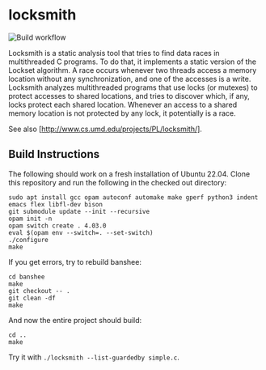# locksmith

![Build workflow](https://github.com/polyvios/locksmith/actions/workflows/build.yml/badge.svg)

Locksmith is a static analysis tool that tries to find data races in multithreaded C programs. To do that, it implements a static version of the Lockset algorithm. A race occurs whenever two threads access a memory location without any synchronization, and one of the accesses is a write. Locksmith analyzes multithreaded programs that use locks (or mutexes) to protect accesses to shared locations, and tries to discover which, if any, locks protect each shared location. Whenever an access to a shared memory location is not protected by any lock, it potentially is a race.

See also [http://www.cs.umd.edu/projects/PL/locksmith/].

## Build Instructions

The following should work on a fresh installation of Ubuntu 22.04.
Clone this repository and run the following in the checked out directory:

```console
sudo apt install gcc opam autoconf automake make gperf python3 indent emacs flex libfl-dev bison
git submodule update --init --recursive
opam init -n
opam switch create . 4.03.0
eval $(opam env --switch=. --set-switch)
./configure
make
```

If you get errors, try to rebuild banshee:

```console
cd banshee
make
git checkout -- .
git clean -df
make
```

And now the entire project should build:

```console
cd ..
make
```

Try it with `./locksmith --list-guardedby simple.c`.
